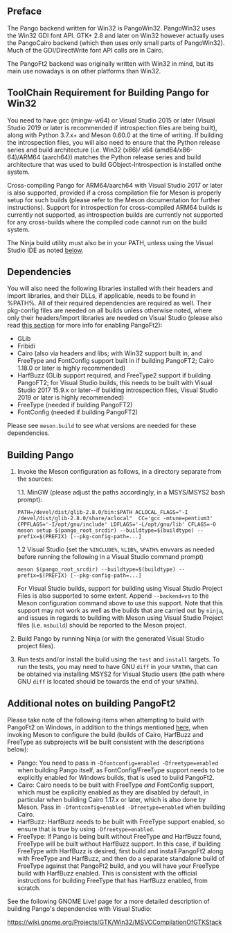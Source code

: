 ## Preface

The Pango backend written for Win32 is PangoWin32. PangoWin32 uses
the Win32 GDI font API. GTK+ 2.8 and later on Win32 however actually
uses the PangoCairo backend (which then uses only small parts of
PangoWin32). Much of the GDI/DirectWrite font API calls are in Cairo.

The PangoFt2 backend was originally written with Win32 in mind, but
its main use nowadays is on other platforms than Win32.

## ToolChain Requirement for Building Pango for Win32

You need to have gcc (mingw-w64) or Visual Studio 2015 or later (Visual
Studio 2019 or later is recommended if introspection files are being built),
along with Python 3.7.x+ and Meson 0.60.0 at the time of writing. If building
the introspection files, you will also need to ensure that the Python
release series and build architecture (i.e. Win32 (x86)/ x64 (amd64/x86-64)/ARM64
(aarch64)) matches the Python release series and build architecture that was used
to build GObject-Introspection is installed onthe system.

Cross-compiling Pango for ARM64/aarch64 with Visual Studio 2017 or later is
also supported, provided if a cross compilation file for Meson is properly
setup for such builds (please refer to the Meson documentation for further
instructions). Support for introspection for cross-compiled ARM64 builds is
currently not supported, as introspection builds are currently not supported
for any cross-builds where the compiled code cannot run on the build system.

The Ninja build utility must also be in your PATH, unless using the
Visual Studio IDE as noted [below](#building-pango).

## Dependencies

You will also need the following libraries installed with their headers
and import libraries, and their DLLs, if applicable, needs to be found in
%PATH%.  All of their required dependencies are required as well.  Their
pkg-config files are needed on all builds unless otherwise noted, where
only their headers/import libraries are needed on Visual Studio (please also read
[this section](#additional-notes-on-building-pangoft2) for more info for enabling
PangoFt2):

* GLib
* Fribidi
* Cairo (also via headers and libs; with Win32 support built in, and FreeType and
FontConfig support built in if building PangoFT2; Cairo 1.18.0 or later is highly
recommended)
* HarfBuzz (GLib support required, and FreeType2 support if building PangoFT2;
for Visual Studio builds, this needs to be built with Visual Studio 2017 15.9.x or
later--if building introspection files, Visual Studio 2019 or later is highly
recommended)
* FreeType (needed if building PangoFT2)
* FontConfig (needed if building PangoFT2)

Please see `meson.build` to see what versions are needed for these dependencies.

## Building Pango

1. Invoke the Meson configuration as follows, in a directory separate from the
sources:

    1.1. MinGW (please adjust the paths accordingly, in a MSYS/MSYS2 bash prompt):
    ```
    PATH=/devel/dist/glib-2.8.0/bin:$PATH ACLOCAL_FLAGS="-I /devel/dist/glib-2.8.0/share/aclocal"  CC='gcc -mtune=pentium3' CPPFLAGS='-I/opt/gnu/include' LDFLAGS='-L/opt/gnu/lib' CFLAGS=-O meson setup $(pango_root_srcdir) --buildtype=$(buildtype) --prefix=$(PREFIX) [--pkg-config-path=...]
    ```
 
    1.2 Visual Studio (set the `%INCLUDE%`, `%LIB%`, `%PATH%` envvars as needed
    before running the following in a Visual Studio command prompt)

    ```
    meson $(pango_root_srcdir) --buildtype=$(buildtype) --prefix=$(PREFIX) [--pkg-config-path=...]
    ```

    For Visual Studio builds, support for building using Visual Studio Project
    Files is also supported to some extent.  Append `--backend=vs` to the Meson
    configuration command above to use this support.  Note that this support
    may not work as well as the builds that are carried out by `ninja`, and
    issues in regards to building with Meson using Visual Studio Project files
	(i.e. `msbuild`) should be reported to the Meson project.

2. Build Pango by running Ninja (or with the generated Visual Studio project
files).
	
3. Run tests and/or install the build using the `test` and `install` targets. To
run the tests, you may need to have GNU `diff` in your `%PATH%`, that can be
obtained via installing MSYS2 for Visual Studio users (the path where GNU `diff`
is located should be towards the end of your `%PATH%`).

## Additional notes on building PangoFt2
Please take note of the following items when attempting to build with PangoFt2 on
Windows, in addition to the things mentioned [here](#dependencies), when invoking
Meson to configure the build (builds of Cairo, HarfBuzz and FreeType as subprojects
will be built consistent with the descriptions below):
* Pango: You need to pass in `-Dfontconfig=enabled -Dfreetype=enabled` when
building Pango itself, as FontConfig/FreeType support needs to be explicitly
enabled for Windows builds, that is used to build PangoFt2.
* Cairo: Cairo needs to be built with FreeType *and* FontConfig support, which
must be explicitly enabled as they are disabled by default, in particular when
building Cairo 1.17.x or later, which is also done by Meson. Pass in
`-Dfontconfig=enabled -Dfreetype=enabled` when building Cairo.
* HarfBuzz: HarfBuzz needs to be built with FreeType support enabled, so ensure
that is true by using `-Dfreetype=enabled`.
* FreeType: If Pango is being built without FreeType *and* HarfBuzz
found, FreeType will be built without HarfBuzz support. In this case, if building
FreeType with HarfBuzz is desired, first build and install PangoFt2 along with
FreeType and HarfBuzz, and then do a separate standalone build of FreeType against
that PangoFt2 build, and you will have your FreeType build with HarfBuzz enabled.
This is consistent with the official instructions for building FreeType that has
HarfBuzz enabled, from scratch.

See the following GNOME Live! page for a more detailed description of building
Pango's dependencies with Visual Studio:

https://wiki.gnome.org/Projects/GTK/Win32/MSVCCompilationOfGTKStack
